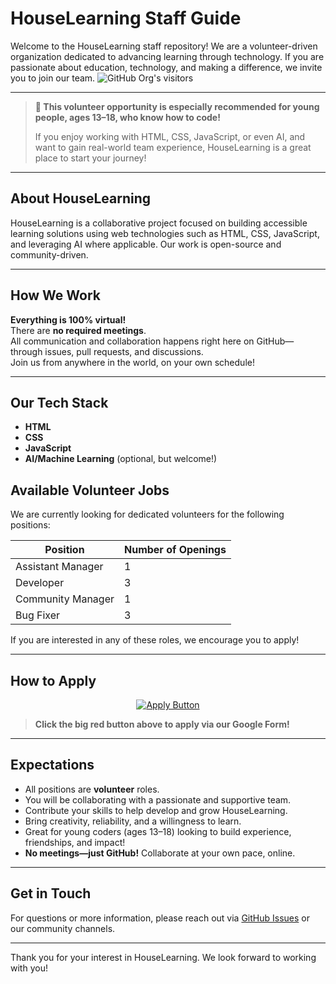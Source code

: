 # HouseLearning Staff Guide

Welcome to the HouseLearning staff repository! We are a volunteer-driven organization dedicated to advancing learning through technology. If you are passionate about education, technology, and making a difference, we invite you to join our team.
![GitHub Org's visitors](https://komarev.com/ghpvc/?username=houselearning&label=Visitors&color=0e75b6&style=flat)

---

> **🌟 This volunteer opportunity is especially recommended for young people, ages 13–18, who know how to code!**
>
> If you enjoy working with HTML, CSS, JavaScript, or even AI, and want to gain real-world team experience, HouseLearning is a great place to start your journey!

---

## About HouseLearning

HouseLearning is a collaborative project focused on building accessible learning solutions using web technologies such as HTML, CSS, JavaScript, and leveraging AI where applicable. Our work is open-source and community-driven.

---

## How We Work

**Everything is 100% virtual!**  
There are **no required meetings**.  
All communication and collaboration happens right here on GitHub—through issues, pull requests, and discussions.  
Join us from anywhere in the world, on your own schedule!

---

## Our Tech Stack

- **HTML**
- **CSS**
- **JavaScript**
- **AI/Machine Learning** (optional, but welcome!)

## Available Volunteer Jobs

We are currently looking for dedicated volunteers for the following positions:

| Position                 | Number of Openings |
|--------------------------|--------------------|
| Assistant Manager        | 1                  |
| Developer                | 3                  |
| Community Manager        | 1                  |
| Bug Fixer                | 3                  |

If you are interested in any of these roles, we encourage you to apply!

---

## How to Apply

<div align="center">
  <a href="https://forms.gle/3PnaQ2UxfSkB1QAHA" target="_blank">
    <img src="https://img.shields.io/badge/APPLY-Big%20Red%20Button-E74C3C?style=for-the-badge&logo=googleforms&logoColor=white" alt="Apply Button"/>
  </a>
</div>

> **Click the big red button above to apply via our Google Form!**

---

## Expectations

- All positions are **volunteer** roles.
- You will be collaborating with a passionate and supportive team.
- Contribute your skills to help develop and grow HouseLearning.
- Bring creativity, reliability, and a willingness to learn.
- Great for young coders (ages 13–18) looking to build experience, friendships, and impact!
- **No meetings—just GitHub!** Collaborate at your own pace, online.

---

## Get in Touch

For questions or more information, please reach out via [GitHub Issues](https://github.com/houselearning/issue-channel/issues) or our community channels.

---

Thank you for your interest in HouseLearning. We look forward to working with you!
